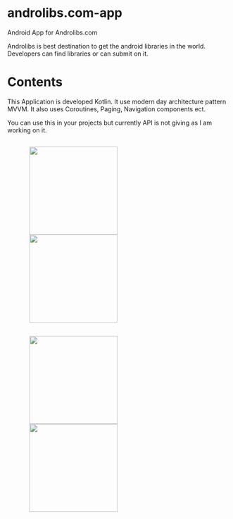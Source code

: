 
# androlibs.com-app
Android App for Androlibs.com

Androlibs is best destination to get the android libraries in the world. Developers can find libraries or can submit on it.

# Contents
This Application is developed Kotlin. It use modern day architecture pattern MVVM.
It also uses Coroutines, Paging, Navigation components ect.

You can use this in your projects but currently API is not giving as I am working on it.


##
<p float="left">
  <img src="https://raw.githubusercontent.com/vedraj360/Androlibs.com-App/master/screenshots/s1.png" width="200"   hspace="50"/>
    <img src="https://raw.githubusercontent.com/vedraj360/Androlibs.com-App/master/screenshots/s2.png" width="200"   hspace="50"/>
</p>

##

<p>
      <img src="https://raw.githubusercontent.com/vedraj360/Androlibs.com-App/master/screenshots/s3.png" width="200"   hspace="50"/>
        <img src="https://raw.githubusercontent.com/vedraj360/Androlibs.com-App/master/screenshots/s4.png" width="200"   hspace="50"/>
</p>
